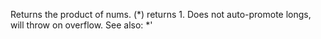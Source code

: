 Returns the product of nums. (*) returns 1. Does not auto-promote
  longs, will throw on overflow. See also: *'